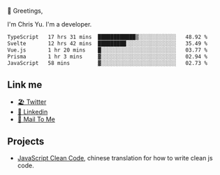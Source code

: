 👋 Greetings, 

I'm Chris Yu. I'm a developer. 


<!--START_SECTION:waka-->

```txt
TypeScript   17 hrs 31 mins  ████████████▒░░░░░░░░░░░░   48.92 %
Svelte       12 hrs 42 mins  █████████░░░░░░░░░░░░░░░░   35.49 %
Vue.js       1 hr 20 mins    █░░░░░░░░░░░░░░░░░░░░░░░░   03.77 %
Prisma       1 hr 3 mins     ▓░░░░░░░░░░░░░░░░░░░░░░░░   02.94 %
JavaScript   58 mins         ▓░░░░░░░░░░░░░░░░░░░░░░░░   02.73 %
```

<!--END_SECTION:waka-->

## Link me

- [🏖️ Twitter](https://twitter.com/yuetong3yu)
- [🧳 Linkedin](https://www.linkedin.com/in/yuetong3yu)
- [📧 Mail To Me](mailto:yuetong3yu@gmail.com)


## Projects 

- [JavaScript Clean Code](https://js-clean-code-cn.vercel.app/), chinese translation for how to write clean js code.
